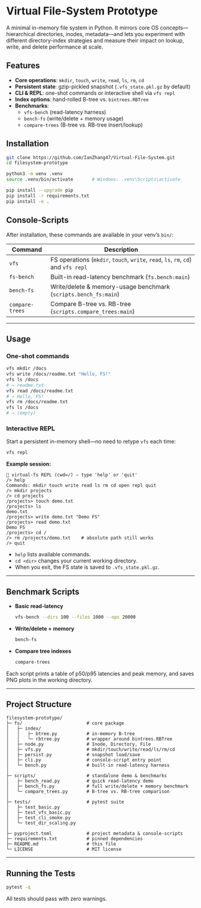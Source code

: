 # Virtual File-System Prototype

A minimal in-memory file system in Python. It mirrors core OS concepts—hierarchical directories, inodes, metadata—and lets you experiment with different directory-index strategies and measure their impact on lookup, write, and delete performance at scale.

## Features

- **Core operations**: `mkdir`, `touch`, `write`, `read`, `ls`, `rm`, `cd`  
- **Persistent state**: gzip-pickled snapshot (`.vfs_state.pkl.gz` by default)  
- **CLI & REPL**: one-shot commands or interactive shell via `vfs repl`  
- **Index options**: hand-rolled B-tree vs. `bintrees.RBTree`  
- **Benchmarks**:
  - `vfs-bench` (read-latency harness)  
  - `bench-fs` (write/delete + memory usage)  
  - `compare-trees` (B-tree vs. RB-tree insert/lookup)

## Installation

```bash
git clone https://github.com/IanZhang47/Virtual-File-System.git
cd filesystem-prototype

python3 -m venv .venv
source .venv/bin/activate       # Windows: .venv\Scripts\activate

pip install --upgrade pip
pip install -r requirements.txt
pip install -e .
````

## Console‐Scripts

After installation, these commands are available in your venv’s `bin/`:

| Command         | Description                                                                        |
| --------------- | ---------------------------------------------------------------------------------- |
| `vfs`           | FS operations (`mkdir`, `touch`, `write`, `read`, `ls`, `rm`, `cd`) and `vfs repl` |
| `fs-bench`      | Built-in read-latency benchmark (`fs.bench:main`)                                  |
| `bench-fs`      | Write/delete & memory-usage benchmark (`scripts.bench_fs:main`)                    |
| `compare-trees` | Compare B-tree vs. RB-tree (`scripts.compare_trees:main`)                          |

---

## Usage

### One-shot commands

```bash
vfs mkdir /docs
vfs write /docs/readme.txt "Hello, FS!"
vfs ls /docs
# → readme.txt
vfs read /docs/readme.txt
# → Hello, FS!
vfs rm /docs/readme.txt
vfs ls /docs
# → (empty)
```

### Interactive REPL

Start a persistent in-memory shell—no need to retype `vfs` each time:

```bash
vfs repl
```

**Example session:**

```text
📂 virtual-fs REPL (cwd=/) — type 'help' or 'quit'
/> help
Commands: mkdir touch write read ls rm cd open repl quit
/> mkdir projects
/> cd projects
/projects> touch demo.txt
/projects> ls
demo.txt
/projects> write demo.txt "Demo FS"
/projects> read demo.txt
Demo FS
/projects> cd /
/> rm /projects/demo.txt    # absolute path still works
/> quit
```

* `help` lists available commands.
* `cd <dir>` changes your current working directory.
* When you exit, the FS state is saved to `.vfs_state.pkl.gz`.

---

## Benchmark Scripts

* **Basic read-latency**

  ```bash
  vfs-bench --dirs 100 --files 1000 --ops 20000
  ```
* **Write/delete + memory**

  ```bash
  bench-fs
  ```
* **Compare tree indexes**

  ```bash
  compare-trees
  ```

Each script prints a table of p50/p95 latencies and peak memory, and saves PNG plots in the working directory.

---

## Project Structure

```
filesystem-prototype/
├─ fs/                        # core package
│   ├─ index/
│   │   ├─ btree.py           # in-memory B-tree
│   │   └─ rbtree.py          # wrapper around bintrees.RBTree
│   ├─ node.py                # Inode, Directory, File
│   ├─ vfs.py                 # mkdir/touch/write/read/ls/rm/cd
│   ├─ persist.py             # snapshot load/save
│   ├─ cli.py                 # console-script entry point
│   └─ bench.py               # built-in read-latency harness
│
├─ scripts/                   # standalone demo & benchmarks
│   ├─ bench_read.py          # quick read-latency demo
│   ├─ bench_fs.py            # full write/delete + memory benchmark
│   └─ compare_trees.py       # B-tree vs. RB-tree comparison
│
├─ tests/                     # pytest suite
│   ├─ test_basic.py
│   ├─ test_vfs_basic.py
│   ├─ test_cli_smoke.py
│   └─ test_dir_scaling.py
│
├─ pyproject.toml             # project metadata & console-scripts
├─ requirements.txt           # pinned dependencies
├─ README.md                  # this file
└─ LICENSE                    # MIT license
```

---

## Running the Tests

```bash
pytest -q
```

All tests should pass with zero warnings.


